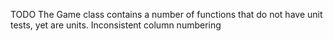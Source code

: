 TODO The Game class contains a number of functions that do not have unit tests, yet are units. 
Inconsistent column numbering